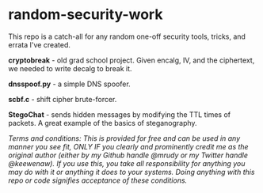 # random-security-work
This repo is a catch-all for any random one-off security tools, tricks, and errata I've created.

<b>cryptobreak</b> - old grad school project. Given encalg, IV, and the ciphertext, we needed to write decalg to break it.

<b>dnsspoof.py</b> - a simple DNS spoofer.

<b>scbf.c</b> - shift cipher brute-forcer.

<b>StegoChat</b> - sends hidden messages by modifying the TTL times of packets. A great example of the basics of steganography.

<i>Terms and conditions: This is provided for free and can be used in any manner you see fit, ONLY IF you clearly and prominently credit me as the original author (either by my Github handle @mrudy or my Twitter handle @keewenaw). If you use this, you take all responsibility for anything you may do with it or anything it does to your systems. Doing anything with this repo or code signifies acceptance of these conditions.</i>
